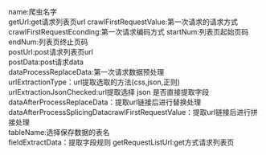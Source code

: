 name:爬虫名字  
getUrl:get请求列表页url 
crawlFirstRequestValue:第一次请求的请求方式 
crawlFirstRequestEconding:第一次请求编码方式
startNum:列表页起始页码  
endNum:列表页终止页码  
postUrl:post请求列表页url  
postData:post请求data  
dataProcessReplaceData:第一次请求数据预处理  
urlExtractionType：url提取选取的方法(css,json,正则)  
urlExtractionJsonChecked:url提取选择 json 是否直接提取字段
dataAfterProcessReplaceData：提取url链接后进行替换处理
dataAfterProcessSplicingDatacrawlFirstRequestValue：提取url链接后进行拼接处理  
tableName:选择保存数据的表名  
fieldExtractData：提取字段规则
getRequestListUrl:get方式请求列表页 
